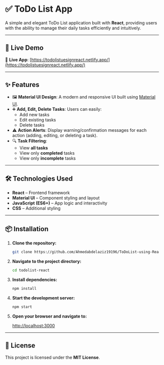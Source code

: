 
# ✅ ToDo List App

A simple and elegant ToDo List application built with **React**, providing users with the ability to manage their daily tasks efficiently and intuitively.

---

## 🚀 Live Demo

🔗 **Live App**: [https://todolistuesignreact.netlify.app/](https://todolistuesignreact.netlify.app/)

---

## ✨ Features

- 🖼️ **Material UI Design**: A modern and responsive UI built using [Material UI](https://mui.com/).
- ➕ **Add, Edit, Delete Tasks**: Users can easily:
  - Add new tasks
  - Edit existing tasks
  - Delete tasks
- ⚠️ **Action Alerts**: Display warning/confirmation messages for each action (adding, editing, or deleting a task).
- 🔍 **Task Filtering**:
  - View **all tasks**
  - View only **completed** tasks
  - View only **incomplete** tasks

---

## 🛠️ Technologies Used

- **React** – Frontend framework
- **Material UI** – Component styling and layout
- **JavaScript (ES6+)** – App logic and interactivity
- **CSS** – Additional styling

---

## 📦 Installation

1. **Clone the repository:**
   ```bash
   git clone https://github.com/Ahmedabdelaziz19196/ToDoList-using-React.git
   ```

2. **Navigate to the project directory:**
   ```bash
   cd todolist-react
   ```

3. **Install dependencies:**
   ```bash
   npm install
   ```

4. **Start the development server:**
   ```bash
   npm start
   ```

5. **Open your browser and navigate to:**

   [http://localhost:3000](http://localhost:3000)

---

## 📜 License

This project is licensed under the **MIT License**.
